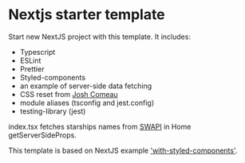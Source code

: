# Nextjs starter template

Start new NextJS project with this template.
It includes:

- Typescript
- ESLint
- Prettier
- Styled-components
- an example of server-side data fetching
- CSS reset from [Josh Comeau](https://www.joshwcomeau.com/css/custom-css-reset/)
- module aliases (tsconfig and jest.config)
- testing-library (jest)

index.tsx fetches starships names from [SWAPI](https://swapi.dev/) in Home getServerSideProps.

This template is based on NextJS example ['with-styled-components'](https://github.com/styled-components/styled-components).
